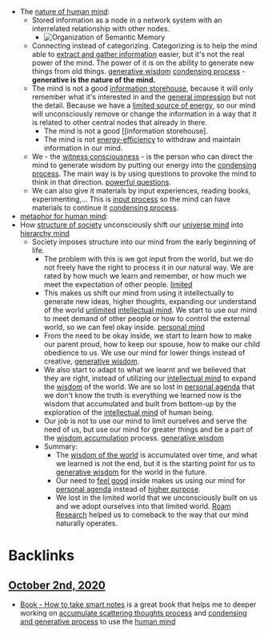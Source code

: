 - The [nature of human mind](<nature of human mind.md>):
    - Stored information as a node in a network system with an interrelated relationship with other nodes. 
        - ![Organization of Semantic Memory](https://lh3.googleusercontent.com/proxy/hKgc1k8w4-pINpB7cdAqqeVCswBbFnPWhG4ZSGZMyzoAPzj5I3pcHplrU7ufFUsBV9590dYJgrANMKUoiZZBdkDKwEUH09EL21vdOaDiVPy8dgv8JHI)
    - Connecting instead of categorizing. Categorizing is to help the mind able to [extract and gather information](<extract and gather information.md>) easier, but it's not the real power of the mind. The power of it is on the ability to generate new things from old things. [generative wisdom](<generative wisdom.md>) [condensing process](<condensing process.md>) - **generative is the nature of the mind.**
    - The mind is not a good [information storehouse](<information storehouse.md>), because it will only remember what it's interested in and the [general impression](<general impression.md>) but not the detail. Because we have a [limited source of energy](<limited source of energy.md>), so our mind will unconsciously remove or change the information in a way that it is related to other central nodes that already in there. 
        - The mind is not a good [[information storehouse].
        - The mind is not [energy-efficiency](<energy-efficiency.md>) to withdraw and maintain information in our mind.
    - We - the [witness consciousness](<witness consciousness.md>) - is the person who can direct the mind to generate wisdom by putting our energy into the [condensing process](<condensing process.md>). The main way is by using questions to provoke the mind to think in that direction. [powerful questions](<powerful questions.md>).
    - We can also give it materials by input experiences, reading books, experimenting,... This is [input process](<input process.md>) so the mind can have materials to continue it [condensing process](<condensing process.md>).
- [metaphor for human mind](<metaphor for human mind.md>):
- How [structure of society](<structure of society.md>) unconsciously shift our [universe mind](<universe mind.md>) into [hierarchy mind](<hierarchy mind.md>)
    - Society imposes structure into our mind from the early beginning of life. 
        - The problem with this is we got input from the world, but we do not freely have the right to process it in our natural way. We are rated by how much we learn and remember, or how much we meet the expectation of other people. [limited](<limited.md>)
        - This makes us shift our mind from using it intellectually to generate new ideas, higher thoughts, expanding our understand of the world [unlimited](<unlimited.md>) [intellectual mind](<intellectual mind.md>). We start to use our mind to meet demand of other people or how to control the external world, so we can feel okay inside. [personal mind](<personal mind.md>)
        - From the need to be okay inside, we start to learn how to make our parent proud, how to keep our spouse, how to make our child obedience to us. We use our mind for lower things instead of creative, [generative wisdom](<generative wisdom.md>).
        - We also start to adapt to what we learnt and we believed that they are right, instead of utilizing our [intellectual mind](<intellectual mind.md>) to expand the [wisdom](<wisdom.md>) of the world. We are so lost in [personal agenda](<personal agenda.md>) that we don't know the truth is everything we learned now is the wisdom that accumulated and built from bottom-up by the exploration of the [intellectual mind](<intellectual mind.md>) of human being.
        - Our job is not to use our mind to limit ourselves and serve the need of us, but use our mind for greater things and be a part of the [wisdom accumulation](<wisdom accumulation.md>) process. [generative wisdom](<generative wisdom.md>)
        - Summary:
            - The [wisdom of the world](<wisdom of the world.md>) is accumulated over time, and what we learned is not the end, but it is the starting point for us to [generative wisdom](<generative wisdom.md>) for the world in the future.
            - Our need to [feel good](<feel good.md>) inside makes us using our mind for [personal agenda](<personal agenda.md>) instead of [higher purpose](<higher purpose.md>).
            - We lost in the limited world that we unconsciously built on us and we adopt ourselves into that limited world. [Roam Research](<Roam Research.md>) helped us to comeback to the way that our mind naturally operates.

# Backlinks
## [October 2nd, 2020](<October 2nd, 2020.md>)
- [Book - How to take smart notes](<Book - How to take smart notes.md>) is a great book that helps me to deeper working on [accumulate scattering thoughts process](<accumulate scattering thoughts process.md>) and [condensing and generative process](<condensing and generative process.md>) to use the [human mind](<human mind.md>)

